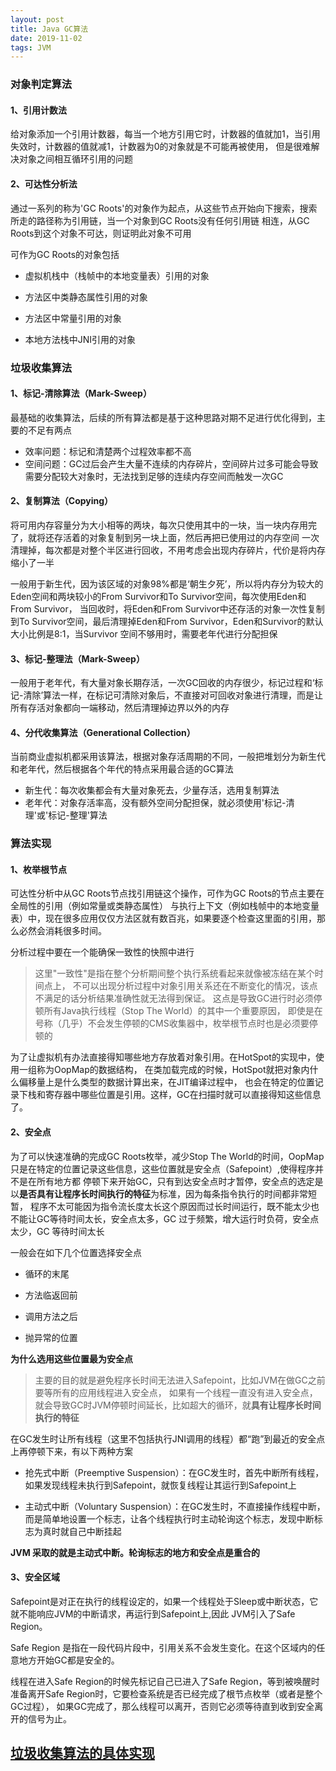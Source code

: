 ```yaml
---
layout: post
title: Java GC算法
date: 2019-11-02
tags: JVM
---
```


### **对象判定算法**

#### 1、引用计数法

给对象添加一个引用计数器，每当一个地方引用它时，计数器的值就加1，当引用失效时，计数器的值就减1，计数器为0的对象就是不可能再被使用，
但是很难解决对象之间相互循环引用的问题

#### 2、可达性分析法

通过一系列的称为'GC Roots'的对象作为起点，从这些节点开始向下搜索，搜索所走的路径称为引用链，当一个对象到GC Roots没有任何引用链
相连，从GC Roots到这个对象不可达，则证明此对象不可用

可作为GC Roots的对象包括
  
+ 虚拟机栈中（栈帧中的本地变量表）引用的对象
  
+ 方法区中类静态属性引用的对象
  
+ 方法区中常量引用的对象
  
+ 本地方法栈中JNI引用的对象

### **垃圾收集算法**

#### 1、标记-清除算法（Mark-Sweep）

最基础的收集算法，后续的所有算法都是基于这种思路对期不足进行优化得到，主要的不足有两点
+ 效率问题：标记和清楚两个过程效率都不高
+ 空间问题：GC过后会产生大量不连续的内存碎片，空间碎片过多可能会导致需要分配较大对象时，无法找到足够的连续内存空间而触发一次GC

#### 2、复制算法（Copying）

将可用内存容量分为大小相等的两块，每次只使用其中的一块，当一块内存用完了，就将还存活着的对象复制到另一块上面，然后再把已使用过的内存空间
一次清理掉，每次都是对整个半区进行回收，不用考虑会出现内存碎片，代价是将内存缩小了一半

一般用于新生代，因为该区域的对象98%都是‘朝生夕死’，所以将内存分为较大的Eden空间和两块较小的From Survivor和To Survivor空间，每次使用Eden和From Survivor，
当回收时，将Eden和From Survivor中还存活的对象一次性复制到To Survivor空间，最后清理掉Eden和From Survivor，Eden和Survivor的默认大小比例是8:1，当Survivor
空间不够用时，需要老年代进行分配担保

#### 3、标记-整理法（Mark-Sweep）

一般用于老年代，有大量对象长期存活，一次GC回收的内存很少，标记过程和‘标记-清除’算法一样，在标记可清除对象后，不直接对可回收对象进行清理，而是让
所有存活对象都向一端移动，然后清理掉边界以外的内存

#### 4、分代收集算法（Generational Collection）

当前商业虚拟机都采用该算法，根据对象存活周期的不同，一般把堆划分为新生代和老年代，然后根据各个年代的特点采用最合适的GC算法

+ 新生代：每次收集都会有大量对象死去，少量存活，选用复制算法
+ 老年代：对象存活率高，没有额外空间分配担保，就必须使用'标记-清理'或'标记-整理'算法

### **算法实现**

#### 1、枚举根节点

可达性分析中从GC Roots节点找引用链这个操作，可作为GC Roots的节点主要在全局性的引用（例如常量或类静态属性）
与执行上下文（例如栈帧中的本地变量表）中，现在很多应用仅仅方法区就有数百兆，如果要逐个检查这里面的引用，那么必然会消耗很多时间。

分析过程中要在一个能确保一致性的快照中进行
> 这里"一致性"是指在整个分析期间整个执行系统看起来就像被冻结在某个时间点上，
不可以出现分析过程中对象引用关系还在不断变化的情况，该点不满足的话分析结果准确性就无法得到保证。
这点是导致GC进行时必须停顿所有Java执行线程（Stop The World）的其中一个重要原因，
即使是在号称（几乎）不会发生停顿的CMS收集器中，枚举根节点时也是必须要停顿的

为了让虚拟机有办法直接得知哪些地方存放着对象引用。在HotSpot的实现中，使用一组称为OopMap的数据结构，
在类加载完成的时候，HotSpot就把对象内什么偏移量上是什么类型的数据计算出来，在JIT编译过程中，
也会在特定的位置记录下栈和寄存器中哪些位置是引用。这样，GC在扫描时就可以直接得知这些信息了。

#### 2、安全点

为了可以快速准确的完成GC Roots枚举，减少Stop The World的时间，OopMap只是在特定的位置记录这些信息，这些位置就是安全点（Safepoint）,使得程序并不是在所有地方都
停顿下来开始GC，只有到达安全点时才暂停，安全点的选定是以**是否具有让程序长时间执行的特征**为标准，因为每条指令执行的时间都非常短暂，
程序不太可能因为指令流长度太长这个原因而过长时间运行，既不能太少也不能让GC等待时间太长，安全点太多，GC 过于频繁，增大运行时负荷，安全点太少，GC 等待时间太长

一般会在如下几个位置选择安全点

+ 循环的末尾

+ 方法临返回前

+ 调用方法之后

+ 抛异常的位置

**为什么选用这些位置最为安全点**

> 主要的目的就是避免程序长时间无法进入Safepoint，比如JVM在做GC之前要等所有的应用线程进入安全点，
>如果有一个线程一直没有进入安全点，就会导致GC时JVM停顿时间延长，比如超大的循环，就**具有让程序长时间执行的特征**

在GC发生时让所有线程（这里不包括执行JNI调用的线程）都“跑”到最近的安全点上再停顿下来，有以下两种方案

+ 抢先式中断（Preemptive Suspension）：在GC发生时，首先中断所有线程，如果发现线程未执行到Safepoint，就恢复线程让其运行到Safepoint上

+ 主动式中断（Voluntary Suspension）：在GC发生时，不直接操作线程中断，而是简单地设置一个标志，让各个线程执行时主动轮询这个标志，发现中断标志为真时就自己中断挂起

**JVM 采取的就是主动式中断。轮询标志的地方和安全点是重合的**

#### 3、安全区域

Safepoint是对正在执行的线程设定的，如果一个线程处于Sleep或中断状态，它就不能响应JVM的中断请求，再运行到Safepoint上,因此 JVM引入了Safe Region。

Safe Region 是指在一段代码片段中，引用关系不会发生变化。在这个区域内的任意地方开始GC都是安全的。

线程在进入Safe Region的时候先标记自己已进入了Safe Region，等到被唤醒时准备离开Safe Region时，它要检查系统是否已经完成了根节点枚举（或者是整个GC过程），
如果GC完成了，那么线程可以离开，否则它必须等待直到收到安全离开的信号为止。

## [**垃圾收集算法的具体实现**](../../../2019/11/garbageCollector/)
